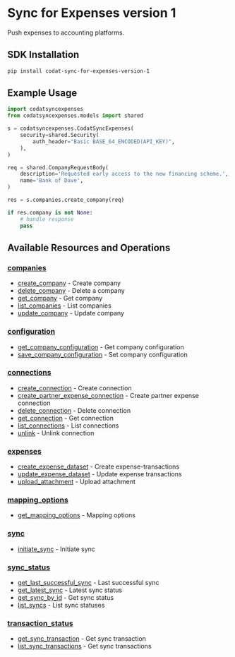 # Sync for Expenses version 1

<!-- Start Codat Library Description -->
Push expenses to accounting platforms.
<!-- End Codat Library Description -->

<!-- Start SDK Installation -->
## SDK Installation

```bash
pip install codat-sync-for-expenses-version-1
```
<!-- End SDK Installation -->

## Example Usage
<!-- Start SDK Example Usage -->
```python
import codatsyncexpenses
from codatsyncexpenses.models import shared

s = codatsyncexpenses.CodatSyncExpenses(
    security=shared.Security(
        auth_header="Basic BASE_64_ENCODED(API_KEY)",
    ),
)

req = shared.CompanyRequestBody(
    description='Requested early access to the new financing scheme.',
    name='Bank of Dave',
)

res = s.companies.create_company(req)

if res.company is not None:
    # handle response
    pass
```
<!-- End SDK Example Usage -->

<!-- Start SDK Available Operations -->
## Available Resources and Operations


### [companies](docs/sdks/companies/README.md)

* [create_company](docs/sdks/companies/README.md#create_company) - Create company
* [delete_company](docs/sdks/companies/README.md#delete_company) - Delete a company
* [get_company](docs/sdks/companies/README.md#get_company) - Get company
* [list_companies](docs/sdks/companies/README.md#list_companies) - List companies
* [update_company](docs/sdks/companies/README.md#update_company) - Update company

### [configuration](docs/sdks/configuration/README.md)

* [get_company_configuration](docs/sdks/configuration/README.md#get_company_configuration) - Get company configuration
* [save_company_configuration](docs/sdks/configuration/README.md#save_company_configuration) - Set company configuration

### [connections](docs/sdks/connections/README.md)

* [create_connection](docs/sdks/connections/README.md#create_connection) - Create connection
* [create_partner_expense_connection](docs/sdks/connections/README.md#create_partner_expense_connection) - Create partner expense connection
* [delete_connection](docs/sdks/connections/README.md#delete_connection) - Delete connection
* [get_connection](docs/sdks/connections/README.md#get_connection) - Get connection
* [list_connections](docs/sdks/connections/README.md#list_connections) - List connections
* [unlink](docs/sdks/connections/README.md#unlink) - Unlink connection

### [expenses](docs/sdks/expenses/README.md)

* [create_expense_dataset](docs/sdks/expenses/README.md#create_expense_dataset) - Create expense-transactions
* [update_expense_dataset](docs/sdks/expenses/README.md#update_expense_dataset) - Update expense transactions
* [upload_attachment](docs/sdks/expenses/README.md#upload_attachment) - Upload attachment

### [mapping_options](docs/sdks/mappingoptions/README.md)

* [get_mapping_options](docs/sdks/mappingoptions/README.md#get_mapping_options) - Mapping options

### [sync](docs/sdks/sync/README.md)

* [initiate_sync](docs/sdks/sync/README.md#initiate_sync) - Initiate sync

### [sync_status](docs/sdks/syncstatus/README.md)

* [get_last_successful_sync](docs/sdks/syncstatus/README.md#get_last_successful_sync) - Last successful sync
* [get_latest_sync](docs/sdks/syncstatus/README.md#get_latest_sync) - Latest sync status
* [get_sync_by_id](docs/sdks/syncstatus/README.md#get_sync_by_id) - Get sync status
* [list_syncs](docs/sdks/syncstatus/README.md#list_syncs) - List sync statuses

### [transaction_status](docs/sdks/transactionstatus/README.md)

* [get_sync_transaction](docs/sdks/transactionstatus/README.md#get_sync_transaction) - Get sync transaction
* [list_sync_transactions](docs/sdks/transactionstatus/README.md#list_sync_transactions) - Get sync transactions
<!-- End SDK Available Operations -->



<!-- Start Dev Containers -->



<!-- End Dev Containers -->